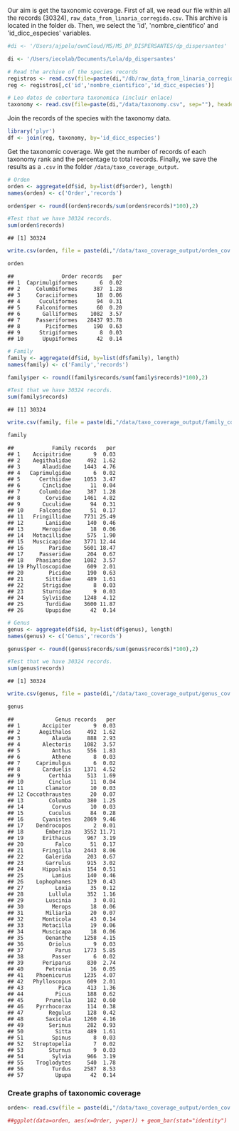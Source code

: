 Our aim is get the taxonomic coverage. First of all, we read our file within all the records (30324), `raw_data_from_linaria_corregida.csv`. This archive is located in the folder `db`. Then, we select the 'id', 'nombre\_cientifico' and 'id\_dicc\_especies' variables.

``` r
#di <- '/Users/ajpelu/ownCloud/MS/MS_DP_DISPERSANTES/dp_dispersantes'

di <- '/Users/iecolab/Documents/Lola/dp_dispersantes'

# Read the archive of the species records
registros <- read.csv(file=paste(di,"/db/raw_data_from_linaria_corregida.csv", sep=""), header=TRUE, sep=";")
reg <- registros[,c('id','nombre_cientifico','id_dicc_especies')]

# Leo datos de cobertura taxonomica (incluir enlace)
taxonomy <- read.csv(file=paste(di,"/data/taxonomy.csv", sep=""), header=TRUE, sep=",")
```

Join the records of the species with the taxonomy data.

``` r
library('plyr')
df <- join(reg, taxonomy, by='id_dicc_especies')
```

Get the taxonomic coverage. We get the number of records of each taxonomy rank and the percentage to total records. Finally, we save the results as a `.csv` in the folder `/data/taxo_coverage_output`.

``` r
# Orden
orden <- aggregate(df$id, by=list(df$order), length)
names(orden) <- c('Order','records')

orden$per <- round((orden$records/sum(orden$records)*100),2)

#Test that we have 30324 records. 
sum(orden$records)
```

    ## [1] 30324

``` r
write.csv(orden, file = paste(di,"/data/taxo_coverage_output/orden_cov.csv", sep=""), row.names=FALSE, quote= FALSE)

orden 
```

    ##               Order records   per
    ## 1  Caprimulgiformes       6  0.02
    ## 2     Columbiformes     387  1.28
    ## 3     Coraciiformes      18  0.06
    ## 4      Cuculiformes      94  0.31
    ## 5     Falconiformes      60  0.20
    ## 6       Galliformes    1082  3.57
    ## 7     Passeriformes   28437 93.78
    ## 8        Piciformes     190  0.63
    ## 9      Strigiformes       8  0.03
    ## 10      Upupiformes      42  0.14

``` r
# Family
family <- aggregate(df$id, by=list(df$family), length)
names(family) <- c('Family','records')

family$per <- round((family$records/sum(family$records)*100),2)

#Test that we have 30324 records. 
sum(family$records)
```

    ## [1] 30324

``` r
write.csv(family, file = paste(di,"/data/taxo_coverage_output/family_cov.csv", sep=""), row.names=FALSE, quote= FALSE)

family 
```

    ##            Family records   per
    ## 1    Accipitridae       9  0.03
    ## 2    Aegithalidae     492  1.62
    ## 3       Alaudidae    1443  4.76
    ## 4   Caprimulgidae       6  0.02
    ## 5      Certhiidae    1053  3.47
    ## 6       Cinclidae      11  0.04
    ## 7      Columbidae     387  1.28
    ## 8        Corvidae    1461  4.82
    ## 9       Cuculidae      94  0.31
    ## 10     Falconidae      51  0.17
    ## 11   Fringillidae    7731 25.49
    ## 12       Laniidae     140  0.46
    ## 13      Meropidae      18  0.06
    ## 14   Motacillidae     575  1.90
    ## 15   Muscicapidae    3771 12.44
    ## 16        Paridae    5601 18.47
    ## 17     Passeridae     204  0.67
    ## 18    Phasianidae    1082  3.57
    ## 19 Phylloscopidae     609  2.01
    ## 20        Picidae     190  0.63
    ## 21       Sittidae     489  1.61
    ## 22      Strigidae       8  0.03
    ## 23      Sturnidae       9  0.03
    ## 24      Sylviidae    1248  4.12
    ## 25       Turdidae    3600 11.87
    ## 26       Upupidae      42  0.14

``` r
# Genus
genus <- aggregate(df$id, by=list(df$genus), length)
names(genus) <- c('Genus','records')

genus$per <- round((genus$records/sum(genus$records)*100),2)

#Test that we have 30324 records. 
sum(genus$records)
```

    ## [1] 30324

``` r
write.csv(genus, file = paste(di,"/data/taxo_coverage_output/genus_cov.csv", sep=""), row.names=FALSE, quote= FALSE)

genus
```

    ##             Genus records   per
    ## 1       Accipiter       9  0.03
    ## 2      Aegithalos     492  1.62
    ## 3          Alauda     888  2.93
    ## 4       Alectoris    1082  3.57
    ## 5          Anthus     556  1.83
    ## 6          Athene       8  0.03
    ## 7     Caprimulgus       6  0.02
    ## 8       Carduelis    1371  4.52
    ## 9         Certhia     513  1.69
    ## 10        Cinclus      11  0.04
    ## 11       Clamator      10  0.03
    ## 12 Coccothraustes      20  0.07
    ## 13        Columba     380  1.25
    ## 14         Corvus      10  0.03
    ## 15        Cuculus      84  0.28
    ## 16      Cyanistes    2869  9.46
    ## 17    Dendrocopos       2  0.01
    ## 18       Emberiza    3552 11.71
    ## 19      Erithacus     967  3.19
    ## 20          Falco      51  0.17
    ## 21      Fringilla    2443  8.06
    ## 22       Galerida     203  0.67
    ## 23       Garrulus     915  3.02
    ## 24      Hippolais     154  0.51
    ## 25         Lanius     140  0.46
    ## 26    Lophophanes     129  0.43
    ## 27          Loxia      35  0.12
    ## 28        Lullula     352  1.16
    ## 29       Luscinia       3  0.01
    ## 30         Merops      18  0.06
    ## 31       Miliaria      20  0.07
    ## 32      Monticola      43  0.14
    ## 33      Motacilla      19  0.06
    ## 34      Muscicapa      18  0.06
    ## 35       Oenanthe    1258  4.15
    ## 36        Oriolus       9  0.03
    ## 37          Parus    1773  5.85
    ## 38         Passer       6  0.02
    ## 39      Periparus     830  2.74
    ## 40       Petronia      16  0.05
    ## 41    Phoenicurus    1235  4.07
    ## 42   Phylloscopus     609  2.01
    ## 43           Pica     413  1.36
    ## 44          Picus     188  0.62
    ## 45       Prunella     182  0.60
    ## 46    Pyrrhocorax     114  0.38
    ## 47        Regulus     128  0.42
    ## 48       Saxicola    1260  4.16
    ## 49        Serinus     282  0.93
    ## 50          Sitta     489  1.61
    ## 51         Spinus       8  0.03
    ## 52   Streptopelia       7  0.02
    ## 53        Sturnus       9  0.03
    ## 54         Sylvia     966  3.19
    ## 55    Troglodytes     540  1.78
    ## 56         Turdus    2587  8.53
    ## 57          Upupa      42  0.14

### Create graphs of taxonomic coverage

``` r
orden<- read.csv(file = paste(di,"/data/taxo_coverage_output/orden_cov.csv", sep="") )

##ggplot(data=orden, aes(x=Order, y=per)) + geom_bar(stat="identity")
```
